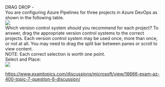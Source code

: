 DRAG DROP -<br/>You are configuring Azure Pipelines for three projects in Azure DevOps as shown in the following table.<br/><img src="https://www.examtopics.com/assets/media/exam-media/04257/0028100001.png" class="in-exam-image"/><br/>Which version control system should you recommend for each project? To answer, drag the appropriate version control systems to the correct projects. Each version control system may be used once, more than once, or not at all. You may need to drag the split bar between panes or scroll to view content.<br/>NOTE: Each correct selection is worth one point.<br/>Select and Place:<br/><img src="https://www.examtopics.com/assets/media/exam-media/04257/0028200001.png" class="in-exam-image"/><br/><p><a href="https://www.examtopics.com/discussions/microsoft/view/16666-exam-az-400-topic-7-question-6-discussion/">https://www.examtopics.com/discussions/microsoft/view/16666-exam-az-400-topic-7-question-6-discussion/</a></p><script src="https://giscus.app/client.js"                    data-repo="azsamples/az204"                    data-repo-id="R_kgDOMRXzDQ"                    data-category="General"                    data-category-id="DIC_kwDOMRXzDc4Cgi27"                    data-mapping="pathname"                    data-strict="0"                    data-reactions-enabled="0"                    data-emit-metadata="0"                    data-input-position="bottom"                    data-theme="preferred_color_scheme"                    data-lang="en"                    crossorigin="anonymous"                    async>                    </script>